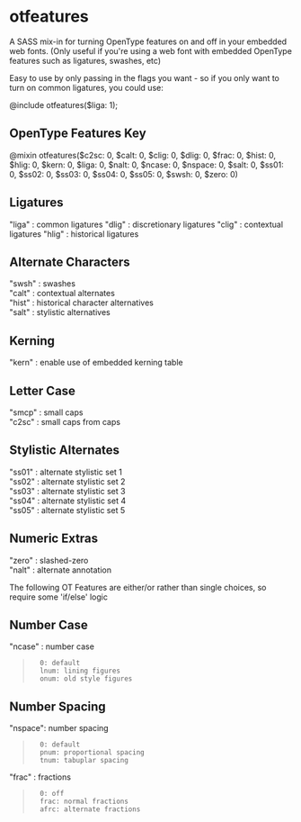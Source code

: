 # otfeatures


A SASS mix-in for turning OpenType features on and off in your embedded web fonts. (Only useful if you're using a web font with embedded OpenType features such as ligatures, swashes, etc)
  
  
Easy to use by only passing in the flags you want - so if you only want to turn on common ligatures, you could use:  
  
@include otfeatures($liga: 1);  
  
## OpenType Features Key

@mixin otfeatures($c2sc: 0, $calt: 0, $clig: 0, $dlig: 0, $frac: 0, $hist: 0, $hlig: 0, $kern: 0, $liga: 0, $nalt: 0, $ncase: 0, $nspace: 0, $salt: 0, $ss01: 0, $ss02: 0, $ss03: 0, $ss04: 0, $ss05: 0, $swsh: 0, $zero: 0)

## Ligatures 

"liga" : common ligatures 
"dlig" : discretionary ligatures 
"clig" : contextual ligatures 
"hlig" : historical ligatures 

## Alternate Characters

"swsh" : swashes  
"calt" : contextual alternates  
"hist" : historical character alternatives  
"salt" : stylistic alternatives  

## Kerning

"kern" : enable use of embedded kerning table  

## Letter Case

"smcp" : small caps  
"c2sc" : small caps from caps  

## Stylistic Alternates

"ss01" : alternate stylistic set 1  
"ss02" : alternate stylistic set 2   
"ss03" : alternate stylistic set 3  
"ss04" : alternate stylistic set 4  
"ss05" : alternate stylistic set 5  

## Numeric Extras

"zero" : slashed-zero  
"nalt" : alternate annotation  

The following OT Features are either/or rather than single choices, so require some 'if/else' logic  

## Number Case

"ncase" : number case  
>		0: default  
>		lnum: lining figures  
>		onum: old style figures  

## Number Spacing

"nspace": number spacing
>		0: default
>		pnum: proportional spacing
>		tnum: tabuplar spacing

"frac"	: fractions
>		0: off
>		frac: normal fractions
>		afrc: alternate fractions
